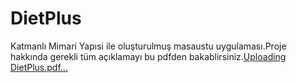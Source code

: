 # DietPlus
Katmanlı Mimari Yapısi ile oluşturulmuş masaustu uygulaması.Proje  hakkında gerekli tüm açıklamayı bu pdfden bakablirsiniz.[Uploading DietPlus.pdf…]()


